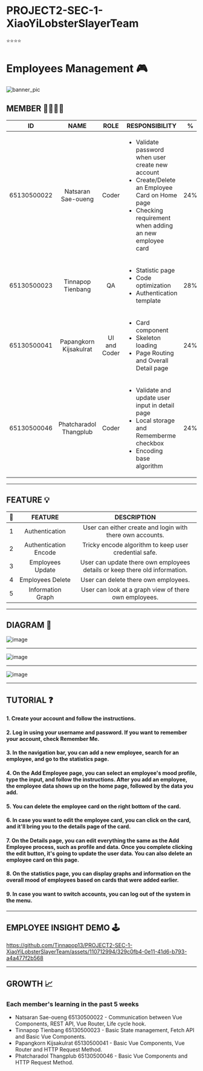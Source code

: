 # PROJECT2-SEC-1-XiaoYiLobsterSlayerTeam
⭐⭐⭐⭐

# Employees Management 🎮

![banner_pic](https://media.discordapp.net/attachments/1196805209381404682/1225047412763132014/BANNER.png?ex=661fb54f&is=660d404f&hm=15ccc6f403afeff6865b9bea8e7ff0f45e06db032f5282ba4cffd762244de6a8&=&format=webp&quality=lossless&width=1440&height=379)

 ## MEMBER 👨‍👨‍👦‍👦
|    **ID**   |    **NAME**    |      **ROLE**      | **RESPONSIBILITY** | **%** |
|:-----------:|:--------------:|:------------------:|--------------------|-------|
| 65130500022 | Natsaran Sae-oueng | Coder | <ul><li>Validate password when user create new account</li>  <li>Create/Delete an Employee Card on Home page</li> <li>Checking requirement when adding an new employee card</li></ul>  	 | 24% |
| 65130500023 | Tinnapop Tienbang  | QA | <ul><li>Statistic page</li> <li>Code optimization</li> <li>Authentication template</li></ul> | 28% |
| 65130500041 | Papangkorn Kijsakulrat | UI and Coder | <ul><li>Card component</li>  <li>Skeleton loading</li> <li>Page Routing and Overall Detail page</li></ul> | 24% |
| 65130500046 | Phatcharadol Thangplub  | Coder | <ul><li>Validate and update user input in detail page</li> <li>Local storage and Rememberme checkbox</li> <li>Encoding base algorithm</li></ul> | 24% |

---

## FEATURE 💡
|  📍 |                        **FEATURE**                       | **DESCRIPTION** |
|:--:|:-------------------------------------------------------------:|:---------------:|
| 1 | Authentication | User can either create and login with there own accounts. |
| 2 | Authentication Encode | Tricky encode algorithm to keep user credential safe. |
| 3 | Employees Update | User can update there own employees details or keep there old information. |
| 4 | Employees Delete | User can delete there own employees. |
| 5 | Information Graph | User can look at a graph view of there own employees. |

---

## DIAGRAM 🍭
![image](https://github.com/Tinnapop13/PROJECT2-SEC-1-XiaoYiLobsterSlayerTeam/assets/43667929/521f3a6e-9ec3-4e89-95da-baa7acbcdeeb)

---

![image](https://github.com/Tinnapop13/PROJECT2-SEC-1-XiaoYiLobsterSlayerTeam/assets/43667929/aac77beb-e5dc-4977-894e-d67c7b3af62a)

---

![image](https://github.com/Tinnapop13/PROJECT2-SEC-1-XiaoYiLobsterSlayerTeam/assets/43667929/791cbd5a-9ff1-48b7-aa3a-3482096b9977)

---

## TUTORIAL ❓ 
#### 1. Create your account and follow the instructions.
#### 2. Log in using your username and password. If you want to remember your account, check Remember Me.
#### 3. In the navigation bar, you can add a new employee, search for an employee, and go to the statistics page.
#### 4. On the Add Employee page, you can select an employee's mood profile, type the input, and follow the instructions. After you add an employee, the employee data shows up on the home page, followed by the data you add. 
#### 5. You can delete the employee card on the right bottom of the card.
#### 6. In case you want to edit the employee card, you can click on the card, and it'll bring you to the details page of the card.
#### 7. On the Details page, you can edit everything the same as the Add Employee process, such as profile and data. Once you complete clicking the edit button, it's going to update the user data. You can also delete an employee card on this page.
#### 8. On the statistics page, you can display graphs and information on the overall mood of employees based on cards that were added earlier. 
#### 9. In case you want to switch accounts, you can log out of the system in the menu.

--- 

## EMPLOYEE INSIGHT DEMO 🕹️


https://github.com/Tinnapop13/PROJECT2-SEC-1-XiaoYiLobsterSlayerTeam/assets/110712994/329c0fb4-0e11-41d6-b793-a4a477f2b568

---

## GROWTH 📈
### Each member's learning in the past 5 weeks 
- Natsaran Sae-oueng 65130500022 - Communication between Vue Components, REST API, Vue Router, Life cycle hook.
- Tinnapop Tienbang 65130500023 - Basic State management, Fetch API and Basic Vue Components.
- Papangkorn Kijsakulrat 65130500041 - Basic Vue Components, Vue Router and HTTP Request Method.
- Phatcharadol Thangplub 65130500046 - Basic Vue Components and HTTP Request Method.
